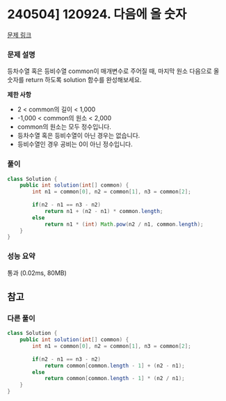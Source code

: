 # 240504] 120924. 다음에 올 숫자

[문제 링크](https://school.programmers.co.kr/learn/courses/30/lessons/120924)

### 문제 설명
등차수열 혹은 등비수열 common이 매개변수로 주어질 때, 마지막 원소 다음으로 올 숫자를 return 하도록 solution 함수를 완성해보세요.  

**제한 사항**  
* 2 < common의 길이 < 1,000
* -1,000 < common의 원소 < 2,000
* common의 원소는 모두 정수입니다.
* 등차수열 혹은 등비수열이 아닌 경우는 없습니다.
* 등비수열인 경우 공비는 0이 아닌 정수입니다.

### 풀이
```java
class Solution {
    public int solution(int[] common) {
        int n1 = common[0], n2 = common[1], n3 = common[2];
        
        if(n2 - n1 == n3 - n2)
            return n1 + (n2 - n1) * common.length;
        else
            return n1 * (int) Math.pow(n2 / n1, common.length);
    }
}
```

### 성능 요약
통과 (0.02ms, 80MB)

## 참고

###  다른 풀이
```java
class Solution {
    public int solution(int[] common) {
        int n1 = common[0], n2 = common[1], n3 = common[2];
        
        if(n2 - n1 == n3 - n2)
            return common[common.length - 1] + (n2 - n1);
        else
            return common[common.length - 1] * (n2 / n1);
    }
}
```

